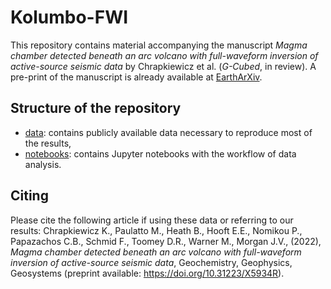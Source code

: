 # Kolumbo-FWI
This repository contains material accompanying the manuscript *Magma chamber detected beneath an arc volcano with
full-waveform inversion of active-source seismic data* by Chrapkiewicz et al. (*G-Cubed*, in review). 
A pre-print of the manuscript is already available at [EarthArXiv](https://doi.org/10.31223/X5934R).


## Structure of the repository
- [data](data): contains publicly available data necessary to reproduce most of the results,
- [notebooks](notebooks): contains Jupyter notebooks with the workflow of data analysis.

## Citing
Please cite the following article if using these data or referring to our results:
Chrapkiewicz K., Paulatto M., Heath B., Hooft E.E., Nomikou P., Papazachos C.B., Schmid F., Toomey D.R., Warner M., Morgan J.V.,
(2022), *Magma chamber detected beneath an arc volcano with full-waveform inversion of active-source seismic data*, Geochemistry, Geophysics, Geosystems (preprint available: https://doi.org/10.31223/X5934R).
